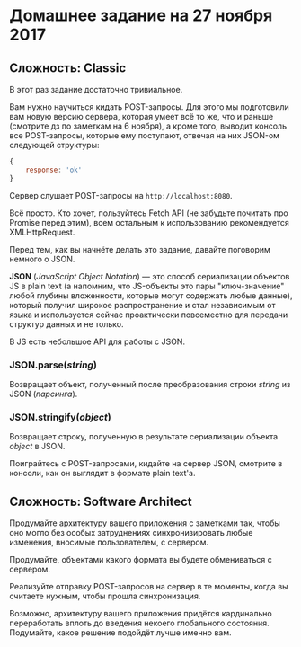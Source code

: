 # Домашнее задание на 27 ноября 2017

## Сложность: Classic

В этот раз задание достаточно тривиальное.

Вам нужно научиться кидать POST-запросы. Для этого мы подготовили
вам новую версию сервера, которая умеет всё то же, что и раньше
(смотрите дз по заметкам на 6 ноября), а кроме того, выводит консоль все
POST-запросы, которые ему поступают, отвечая на них JSON-ом следующей структуры:

```javascript
{
    response: 'ok'
}
```

Сервер слушает POST-запросы на `http://localhost:8080`.

Всё просто. Кто хочет, пользуйтесь Fetch API (не забудьте почитать про Promise
перед этим), всем остальным к использованию рекомендуется XMLHttpRequest.

Перед тем, как вы начнёте делать это задание, давайте поговорим немного о JSON.

**JSON** (_JavaScript Object Notation_) &mdash; это способ сериализации объектов
JS в plain text (а напомним, что JS-объекты это пары "ключ-значение" любой глубины
вложенности, которые могут содержать любые данные), который получил широкое распространение
и стал независимым от языка и используется сейчас проактически повсеместно для передачи
структур данных и не только.

В JS есть небольшое API для работы с JSON.

### JSON.parse(*string*)

Возвращает объект, полученный после преобразования строки *string* из JSON (_парсинга_).

### JSON.stringify(*object*)

Возвращает строку, полученную в результате сериализации объекта *object* в JSON.

Поиграйтесь с POST-запросами, кидайте на сервер JSON, смотрите в консоли, как он выглядит
в формате plain text'а.

## Сложность: Software Architect

Продумайте архитектуру вашего приложения с заметками так, чтобы оно могло без особых
затруднениях синхронизировать любые изменения, вносимые пользователем, с сервером.

Продумайте, объектами какого формата вы будете обмениваться с сервером.

Реализуйте отправку POST-запросов на сервер в те моменты, когда вы считаете нужным, чтобы
прошла синхронизация.

Возможно, архитектуру вашего приложения придётся кардинально переработать вплоть до
введения некоего глобального состояния. Подумайте, какое решение подойдёт лучше именно вам.